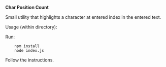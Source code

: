 **Char Position Count**

Small utility that highlights a character at entered index in the entered text.

Usage (within directory):

Run:
```
    npm install
    node index.js
```

Follow the instructions. 
